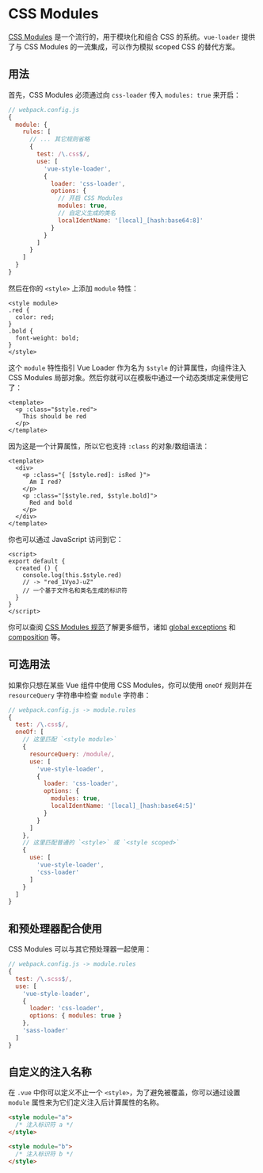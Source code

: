 # CSS Modules

[CSS Modules](https://github.com/css-modules/css-modules) 是一个流行的，用于模块化和组合 CSS 的系统。`vue-loader` 提供了与 CSS Modules 的一流集成，可以作为模拟 scoped CSS 的替代方案。

## 用法

首先，CSS Modules 必须通过向 `css-loader` 传入 `modules: true` 来开启：

``` js
// webpack.config.js
{
  module: {
    rules: [
      // ... 其它规则省略
      {
        test: /\.css$/,
        use: [
          'vue-style-loader',
          {
            loader: 'css-loader',
            options: {
              // 开启 CSS Modules
              modules: true,
              // 自定义生成的类名
              localIdentName: '[local]_[hash:base64:8]'
            }
          }
        ]
      }
    ]
  }
}
```

然后在你的 `<style>` 上添加 `module` 特性：

``` vue
<style module>
.red {
  color: red;
}
.bold {
  font-weight: bold;
}
</style>
```

这个 `module` 特性指引 Vue Loader 作为名为 `$style` 的计算属性，向组件注入 CSS Modules 局部对象。然后你就可以在模板中通过一个动态类绑定来使用它了：

``` vue
<template>
  <p :class="$style.red">
    This should be red
  </p>
</template>
```

因为这是一个计算属性，所以它也支持 `:class` 的对象/数组语法：

``` vue
<template>
  <div>
    <p :class="{ [$style.red]: isRed }">
      Am I red?
    </p>
    <p :class="[$style.red, $style.bold]">
      Red and bold
    </p>
  </div>
</template>
```

你也可以通过 JavaScript 访问到它：

``` vue
<script>
export default {
  created () {
    console.log(this.$style.red)
    // -> "red_1VyoJ-uZ"
    // 一个基于文件名和类名生成的标识符
  }
}
</script>
```

你可以查阅 [CSS Modules 规范](https://github.com/css-modules/css-modules)了解更多细节，诸如 [global exceptions](https://github.com/css-modules/css-modules#exceptions) 和 [composition](https://github.com/css-modules/css-modules#composition) 等。

## 可选用法

如果你只想在某些 Vue 组件中使用 CSS Modules，你可以使用 `oneOf` 规则并在 `resourceQuery` 字符串中检查 `module` 字符串：

``` js
// webpack.config.js -> module.rules
{
  test: /\.css$/,
  oneOf: [
    // 这里匹配 `<style module>`
    {
      resourceQuery: /module/,
      use: [
        'vue-style-loader',
        {
          loader: 'css-loader',
          options: {
            modules: true,
            localIdentName: '[local]_[hash:base64:5]'
          }
        }
      ]
    },
    // 这里匹配普通的 `<style>` 或 `<style scoped>`
    {
      use: [
        'vue-style-loader',
        'css-loader'
      ]
    }
  ]
}
```

## 和预处理器配合使用

CSS Modules 可以与其它预处理器一起使用：

``` js
// webpack.config.js -> module.rules
{
  test: /\.scss$/,
  use: [
    'vue-style-loader',
    {
      loader: 'css-loader',
      options: { modules: true }
    },
    'sass-loader'
  ]
}
```

## 自定义的注入名称

在 `.vue` 中你可以定义不止一个 `<style>`，为了避免被覆盖，你可以通过设置 `module` 属性来为它们定义注入后计算属性的名称。

``` html
<style module="a">
  /* 注入标识符 a */
</style>

<style module="b">
  /* 注入标识符 b */
</style>
```
